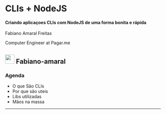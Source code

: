 # CLIs + NodeJS
#### Criando aplicaçoes CLIs com NodeJS de uma forma bonita e rápida
Fabiano Amaral Freitas

Computer Engineer at Pagar.me

<!-- ![linkedIn](./icons/linkedin.svg) -->
<img src="icons/linkedin.svg" style="width: 30px"/> Fabiano-amaral
---

### Agenda
- O que São CLIs
- Por que são uteis
- Libs utilizadas
- Mãos na massa

---
